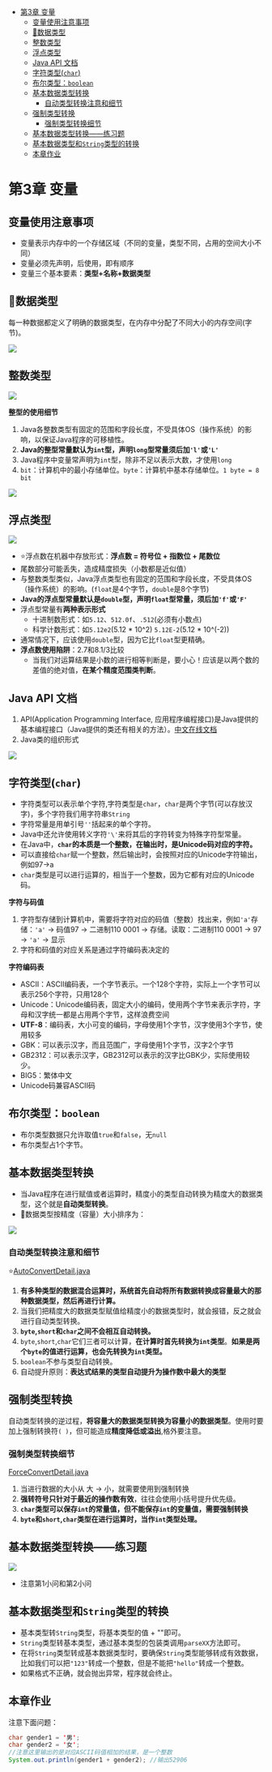 - [第3章 变量](#第3章-变量)
  - [变量使用注意事项](#变量使用注意事项)
  - [🚩数据类型](#数据类型)
  - [整数类型](#整数类型)
  - [浮点类型](#浮点类型)
  - [Java API 文档](#java-api-文档)
  - [字符类型(`char`)](#字符类型char)
  - [布尔类型：`boolean`](#布尔类型boolean)
  - [基本数据类型转换](#基本数据类型转换)
    - [自动类型转换注意和细节](#自动类型转换注意和细节)
  - [强制类型转换](#强制类型转换)
    - [强制类型转换细节](#强制类型转换细节)
  - [基本数据类型转换——练习题](#基本数据类型转换练习题)
  - [基本数据类型和`String`类型的转换](#基本数据类型和string类型的转换)
  - [本章作业](#本章作业)
# 第3章 变量
## 变量使用注意事项
* 变量表示内存中的一个存储区域（不同的变量，类型不同，占用的空间大小不同）
* 变量必须先声明，后使用，即有顺序
* 变量三个基本要素：**类型+名称+数据类型**

## 🚩数据类型
每一种数据都定义了明确的数据类型，在内存中分配了不同大小的内存空间(字节)。

<img src="/notes/img-ch3/variable.png">

## 整数类型

<img src="/notes/img-ch3/Integer.png">

**整型的使用细节**
1. Java各整数类型有固定的范围和字段长度，不受具体OS（操作系统）的影响，以保证Java程序的可移植性。
2. **Java的整型常量默认为`int`型，声明`long`型常量须后加`'l'`或`'L'`**
3. Java程序中变量常声明为`int`型，除非不足以表示大数，才使用`long`
4. `bit`：计算机中的最小存储单位。`byte`：计算机中基本存储单位。`1 byte = 8 bit`

<img src="/notes/img-ch3/Integer02.png">

## 浮点类型

<img src="/notes/img-ch3/Float01.png">

* ⭐️浮点数在机器中存放形式：**浮点数 = 符号位 + 指数位 + 尾数位**
* 尾数部分可能丢失，造成精度损失（小数都是近似值）
* 与整数类型类似，Java浮点类型也有固定的范围和字段长度，不受具体OS（操作系统）的影响。(`float`是4个字节，`double`是8个字节)
* **Java的浮点型常量默认是`double`型，声明`float`型常量，须后加`'f'`或`'F'`**
* 浮点型常量有**两种表示形式**
    * 十进制数形式：如`5.12`、`512.0f`、`.512`(必须有小数点)
    * 科学计数形式：如`5.12e2`(5.12 * 10^2) `5.12E-2`(5.12 * 10^(-2))
* 通常情况下，应该使用`double`型，因为它比`float`型更精确。
* **浮点数使用陷阱**：2.7和8.1/3比较
  * 当我们对运算结果是小数的进行相等判断是，要小心！应该是以两个数的差值的绝对值，**在某个精度范围类判断**。

## Java API 文档
1. API(Application Programming Interface, 应用程序编程接口)是Java提供的基本编程接口（Java提供的类还有相关的方法）。[中文在线文档](https://www.matools.com/api/java8)
2. Java类的组织形式

<img src="/notes/img-ch3/API.png">

## 字符类型(`char`)
* 字符类型可以表示单个字符,字符类型是`char`，`char`是两个字节(可以存放汉字)，多个字符我们用字符串`String`
* 字符常量是用单引号`''`括起来的单个字符。
* Java中还允许使用转义字符`'\'`来将其后的字符转变为特殊字符型常量。
* 在Java中，**`char`的本质是一个整数，在输出时，是Unicode码对应的字符。**
* 可以直接给`char`赋一个整数，然后输出时，会按照对应的Unicode字符输出，例如97->a
* `char`类型是可以进行运算的，相当于一个整数，因为它都有对应的Unicode码。

**字符与码值**
1. 字符型存储到计算机中，需要将字符对应的码值（整数）找出来，例如`'a'`存储：`'a'` -> 码值97 -> 二进制110 0001 -> 存储。读取：二进制110 0001 -> 97 -> `'a'` -> 显示
2. 字符和码值的对应关系是通过字符编码表决定的

**字符编码表**
* ASCII：ASCII编码表，一个字节表示。一个128个字符，实际上一个字节可以表示256个字符，只用128个
* Unicode：Unicode编码表，固定大小的编码，使用两个字节来表示字符，字母和汉字统一都是占用两个字节，这样浪费空间
* **UTF-8**：编码表，大小可变的编码，字母使用1个字节，汉字使用3个字节，使用较多
* GBK：可以表示汉字，而且范围广，字母使用1个字节，汉字2个字节
* GB2312：可以表示汉字，GB2312可以表示的汉字比GBK少，实际使用较少。
* BIG5：繁体中文
* Unicode码兼容ASCII码

## 布尔类型：`boolean`
* 布尔类型数据只允许取值`true`和`false`，无`null`
* 布尔类型占1个字节。

## 基本数据类型转换
* 当Java程序在进行赋值或者运算时，精度小的类型自动转换为精度大的数据类型，这个就是**自动类型转换**。
* 🚩数据类型按精度（容量）大小排序为：

<img src="/notes/img-ch3/AutoConvert.png">

### 自动类型转换注意和细节
⭐️[AutoConvertDetail.java](/code/chapter03/src/AutoConvertDetail.java)
1. **有多种类型的数据混合运算时，系统首先自动将所有数据转换成容量最大的那种数据类型，然后再进行计算。**
2. 当我们把精度大的数据类型赋值给精度小的数据类型时，就会报错，反之就会进行自动类型转换。
3. **`byte`,`short`和`char`之间不会相互自动转换。**
4. `byte`,`short`,`char`它们三者可以计算，**在计算时首先转换为`int`类型**。**如果是两个`byte`的值进行运算，也会先转换为`int`类型。**
5. `boolean`不参与类型自动转换。
6. 自动提升原则：**表达式结果的类型自动提升为操作数中最大的类型**

## 强制类型转换
自动类型转换的逆过程，**将容量大的数据类型转换为容量小的数据类型**。使用时要加上强制转换符`( )`，但可能造成**精度降低或溢出**,格外要注意。
### 强制类型转换细节
[ForceConvertDetail.java](/code/chapter03/src/ForceConvertDetail.java)
1. 当进行数据的大小从 大 -> 小，就需要使用到强制转换
2. **强转符号只针对于最近的操作数有效**，往往会使用小括号提升优先级。
3. **`char`类型可以保存`int`的常量值，但不能保存`int`的变量值，需要强制转换**
4. **`byte`和`short`,`char`类型在进行运算时，当作`int`类型处理。**

## 基本数据类型转换——练习题

<img src="/notes/img-ch3/ConvertExercise.png">

* 注意第1小问和第2小问

## 基本数据类型和`String`类型的转换
* 基本类型转`String`类型，将基本类型的值 + ""即可。
* `String`类型转基本类型，通过基本类型的包装类调用`parseXX`方法即可。
* 在将`String`类型转成基本数据类型时，要确保`String`类型能够转成有效数据，比如我们可以把`"123"`转成一个整数，但是不能把`"hello"`转成一个整数。
* 如果格式不正确，就会抛出异常，程序就会终止。

## 本章作业
注意下面问题：
```java
char gender1 = '男';
char gender2 = '女';
//注意这里输出的是对应ASCII码值相加的结果，是一个整数
System.out.println(gender1 + gender2); //输出52906
```